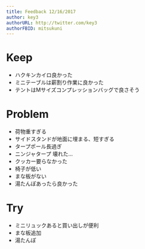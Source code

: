 ```yaml
---
title: Feedback 12/16/2017
author: key3
authorURL: http://twitter.com/key3
authorFBID: mitsukuni
---
```


# Keep
- ハクキンカイロ良かった
- ミニテーブルは薪割り作業に良かった
- テントはMサイズコンプレッションバッグで良さそう

# Problem
- 荷物重すぎる
- サイドスタンドが地面に埋まる、短すぎる
- タープポール長過ぎ
- ニンジャタープ 壊れた…
- クッカー要らなかった
- 椅子が低い
- まな板がない
- 湯たんぽあったら良かった

# Try
- ミニリュックあると買い出しが便利
- まな板追加
- 湯たんぽ
